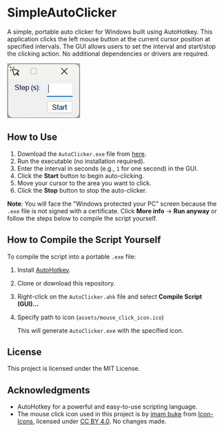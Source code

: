# SimpleAutoClicker

A simple, portable auto clicker for Windows built using AutoHotkey. This application clicks the left mouse button at the current cursor position at specified intervals. The GUI allows users to set the interval and start/stop the clicking action. No additional dependencies or drivers are required.

![GUI Screenshot](assets/gui_screenshot.png)

## How to Use

1. Download the `AutoClicker.exe` file from [here](https://github.com/Daniil-Horobets/SimpleAutoClicker/releases/tag/v0.1.0).
2. Run the executable (no installation required).
3. Enter the interval in seconds (e.g., `1` for one second) in the GUI.
4. Click the **Start** button to begin auto-clicking. 
5. Move your cursor to the area you want to click.
6. Click the **Stop** button to stop the auto-clicker.

**Note**: You will face the "Windows protected your PC" screen because the `.exe` file is not signed with a certificate. Click **More info** → **Run anyway** or follow the steps below to compile the script yourself.

## How to Compile the Script Yourself

To compile the script into a portable `.exe` file:

1. Install [AutoHotkey](https://www.autohotkey.com/).
2. Clone or download this repository.
3. Right-click on the `AutoClicker.ahk` file and select **Compile Script (GUI)...**
4. Specify path to icon (`assets/mouse_click_icon.ico`)


   This will generate `AutoClicker.exe` with the specified icon.

## License

This project is licensed under the MIT License.

## Acknowledgments

- AutoHotkey for a powerful and easy-to-use scripting language.
- The mouse click icon used in this project is by [imam buke](https://icon-icons.com/users/RLvD9WqySEndKw3AhTGTX/icon-sets/) from [Icon-Icons](https://icon-icons.com), licensed under [CC BY 4.0](https://creativecommons.org/licenses/by/4.0/). No changes made.

